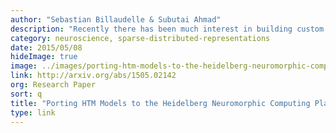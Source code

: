 ```yaml
---
author: "Sebastian Billaudelle & Subutai Ahmad"
description: "Recently there has been much interest in building custom hardware implementations of HTM systems. This paper discusses one such scenario, and shows how to port HTM algorithms to analog hardware platforms such as the one developed by the Human Brain Project."
category: neuroscience, sparse-distributed-representations
date: 2015/05/08
hideImage: true
image: ../images/porting-htm-models-to-the-heidelberg-neuromorphic-computing-platform.png
link: http://arxiv.org/abs/1505.02142
org: Research Paper
sort: q
title: "Porting HTM Models to the Heidelberg Neuromorphic Computing Platform"
type: link
---
```

